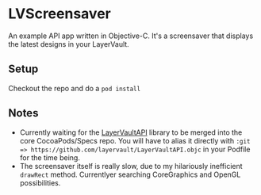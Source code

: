 # LVScreensaver

An example API app written in Objective-C. It's a screensaver that displays the latest designs in your LayerVault.

## Setup

Checkout the repo and do a `pod install`

## Notes

- Currently waiting for the [LayerVaultAPI](https://github.com/layervault/LayerVaultAPI.objc) library to be 
merged into the core CocoaPods/Specs repo. You will have to alias it directly with `:git => https://github.com/layervault/LayerVaultAPI.objc`
in your Podfile for the time being.
- The screensaver itself is really slow, due to my hilariously inefficient `drawRect` method. Currentlyer searching CoreGraphics
and OpenGL possibilities.
